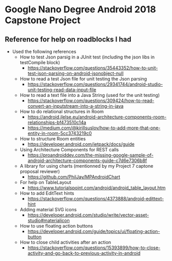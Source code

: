 # Google Nano Degree Android 2018 Capstone Project #

## Reference for help on roadblocks I had ##
* Used the following references
  * How to test Json parsig in a JUnit test (including the json libs in testCompile block)
    * https://stackoverflow.com/questions/35443352/how-to-unit-test-json-parsing-on-android-jsonobject-null
  * How to read a test Json file for unit testing the Json parsing
    * https://stackoverflow.com/questions/29341744/android-studio-unit-testing-read-data-input-file
  * How to read a text file into a Java String (used for the unit testing)
    * https://stackoverflow.com/questions/309424/how-to-read-convert-an-inputstream-into-a-string-in-java
  * How to do relational structures in Room
     * https://android.jlelse.eu/android-architecture-components-room-relationships-bf473510c14a
     * https://medium.com/@kirillsuslov/how-to-add-more-that-one-entity-in-room-5cc3743219c0
  * How to structure Room entities
    * https://developer.android.com/jetpack/docs/guide
  * Using Architecture Components for REST calls
    * https://proandroiddev.com/the-missing-google-sample-of-android-architecture-components-guide-c7d6e7306b8f
  * A library for using charts (mentionned by my Project 7 captone proposal reviewer)
    * https://github.com/PhilJay/MPAndroidChart
  * For help on TableLayout
    * https://www.tutorialspoint.com/android/android_table_layout.htm
  * How to add EditText hints
    * https://stackoverflow.com/questions/4373888/android-edittext-hint
  * Adding material SVG icons
    * https://developer.android.com/studio/write/vector-asset-studio#materialicon
  * How to use floating action buttons
    * https://developer.android.com/guide/topics/ui/floating-action-button
  * How to close child activities after an action
    * https://stackoverflow.com/questions/15393899/how-to-close-activity-and-go-back-to-previous-activity-in-android
    
    
    
    
